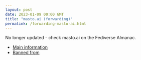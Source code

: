 ```yaml
---
layout: post
date: 2023-01-09 00:00 GMT
title: "masto.ai (forwarding)"
permalink: /forwarding-masto-ai.html
---
```


No longer updated - check masto.ai on the Fediverse Almanac.

* [Main information](https://www.fediversealmanac.com/api/v1/instances/masto.ai)
* [Banned from](https://www.fediversealmanac.com/api/v1/instances/masto.ai/banned_from)


